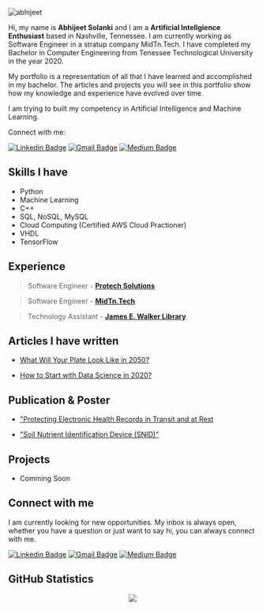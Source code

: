 ![abhijeet](https://github.com/Abhijeet2396/Abhijeet2396/blob/main/assets/images/Banner.gif)

[1.1]: https://github.com/Abhijeet2396/Abhijeet2396/blob/master/assets/icons/linkedin_c.png "linkedin"
[2.1]: https://github.com/Abhijeet2396/Abhijeet2396/blob/master/assets/icons/email.png "mail"
[3.1]: https://github.com/Abhijeet2396/Abhijeet2396/blob/master/assets/icons/medium39.png "medium"
[1]: https://www.linkedin.com/in/abhijeet-solanki
[2]: mailto:abhijeet.solanki@outlook.com
[3]: https://medium.com/@kritikseth

Hi, my name is **Abhijeet Solanki** and I am a **Artificial Intellgience Enthusiast** based in Nashville, Tennessee. I am currently working as Software Engineer in a stratup company MidTn.Tech. I have completed my Bachelor in Computer Engineering from Tenessee Technological University in the year 2020.

My portfolio is a representation of all that I have learned and accomplished in my bachelor. The articles and projects you will see in this portfolio show how my knowledge and experience have evolved over time.

I am trying to built my competency in Artificial Intelligence and Machine Learning.

Connect with me:

[![Linkedin Badge](https://img.shields.io/badge/-LinkedIn-blue?style=flat-square&logo=Linkedin&logoColor=white&link=https://www.linkedin.com/in/abhijeet-solanki)](https://www.linkedin.com/in/abhijeet-solanki)
[![Gmail Badge](https://img.shields.io/badge/-Gmail-c14438?style=flat-square&logo=Gmail&logoColor=white&link=mailto:shutterfly22720@gmail.com)](mailto:shutterfly22720@gmail.com)
[![Medium Badge](https://img.shields.io/badge/-Medium-000000?style=flat-square&labelColor=000000&logo=medium&logoColor=white&link=https://medium.com/@abhijeet.solanki)](https://medium.com/@abhijeet.solanki)

<!-- ---- -->

## Skills I have

- Python
- Machine Learning
- C++
- SQL, NoSQL, MySQL
- Cloud Computing (Certified AWS Cloud Practioner)
- VHDL
- TensorFlow

## Experience
> Software Engineer - [**Protech Solutions**](https://protechsolutions.com)

> Software Engineer - [**MidTn.Tech**](https://midtn.tech)

> Technology Assistant - [**James E. Walker Library**](https://library.mtsu.edu/home)

## Articles I have written

- [What Will Your Plate Look Like in 2050?](https://medium.com/professionally-handicapped/what-will-your-plate-look-like-in-2050-f612a64a98fd?source=friends_link&sk=2fece92dad33a2e1e71dc7e729a77c79)

- [How to Start with Data Science in 2020?](https://abhijeet-solanki.medium.com/how-to-start-with-data-science-in-2020-460906bbc4b9?sk=a65738437106a20ed4703db777df844e)

## Publication & Poster

- ["Protecting Electronic Health Records in Transit and at Rest](https://ieeexplore.ieee.org/abstract/document/9183319?casa_token=394wZstRSqEAAAAA:gZ0G3obHwAK9lgZHH-0nDxv5JeuTKL1DLI4AtUoUaN6so7TidVqSyaaSpQJ7IJPxfM-aV1IQNw)

- ["Soil Nutrient Identification Device (SNID)"](https://drive.google.com/file/d/1Gp-ljnLVQqDXXSvFictxU8UKX8FwzB5l/view)

## Projects

- Comming Soon

## Connect with me

I am currently looking for new opportunities. My inbox is always open, whether you have a question or just want to say hi, you can always connect with me.

[![Linkedin Badge](https://img.shields.io/badge/-LinkedIn-blue?style=flat-square&logo=Linkedin&logoColor=white&link=https://www.linkedin.com/in/abhijeet-solanki)](https://www.linkedin.com/in/abhijeet-solanki)
[![Gmail Badge](https://img.shields.io/badge/-Gmail-c14438?style=flat-square&logo=Gmail&logoColor=white&link=mailto:shutterfly22720@gmail.com)](mailto:shutterfly22720@gmail.com)
[![Medium Badge](https://img.shields.io/badge/-Medium-000000?style=flat-square&labelColor=000000&logo=medium&logoColor=white&link=https://medium.com/@abhijeet.solanki)](https://medium.com/@abhijeet.solanki)

<!-- section - social media icons -->

## GitHub Statistics

<p align='center'>
  <img align='center' src="https://visitor-badge.glitch.me/badge?page_id=Abhijeet2396.visitor-badge">
<p/>
